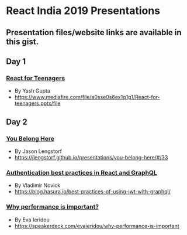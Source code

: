 # React India 2019 Presentations

## Presentation files/website links are available in this gist.

## Day 1

### [React for Teenagers](https://www.mediafire.com/file/a0sse0s6ex1q1g1/React-for-teenagers.pptx/file)

- By Yash Gupta
- https://www.mediafire.com/file/a0sse0s6ex1q1g1/React-for-teenagers.pptx/file

## Day 2

### [You Belong Here](https://jlengstorf.github.io/presentations/you-belong-here/#/33)

- By Jason Lengstorf
- https://jlengstorf.github.io/presentations/you-belong-here/#/33

### [Authentication best practices in React and GraphQL](https://blog.hasura.io/best-practices-of-using-jwt-with-graphql/)

- By Vladimir Novick
- https://blog.hasura.io/best-practices-of-using-jwt-with-graphql/

### [Why performance is important?](https://speakerdeck.com/evaieridou/why-performance-is-important)

- By Eva Ieridou
- https://speakerdeck.com/evaieridou/why-performance-is-important
